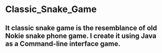 # Classic_Snake_Game
<h2>It classic snake game is the resemblance of old Nokie snake phone game. I create it using Java as a Command-line interface game.<h2>
